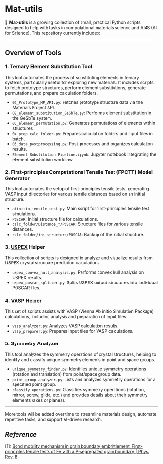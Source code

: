 # Mat-utils
📄 **Mat-utils** is a growing collection of small, practical Python scripts designed to help with tasks in computational materials science and AI4S (AI for Science). This repository currently includes:

---
## Overview of Tools

### 1. Ternary Element Substitution Tool
This tool automates the process of substituting elements in ternary systems, particularly useful for exploring new materials. It includes scripts to fetch prototype structures, perform element substitutions, generate permutations, and prepare calculation folders.
- `01_Prototype_MP_API.py`: Fetches prototype structure data via the Materials Project API.
- `02_element_substitution_GeSbTe.py`: Performs element substitution in the GeSbTe system.
- `03_element_permutation.py`: Generates permutations of elements within structures.
- `04_prep_calc_folder.py`: Prepares calculation folders and input files in batch.
- `05_data_postprocessing.py`: Post-processes and organizes calculation results.
- `Element Substitution Pipeline.ipynb`: Jupyter notebook integrating the element substitution workflow.

### 2. First-principles Computational Tensile Test (FPCTT) Model Generator
This tool automates the setup of first-principles tensile tests, generating VASP input directories for various tensile distances based on an initial structure.
- `abinitio_tensile_test.py`: Main script for first-principles tensile test simulations.
- `POSCAR`: Initial structure file for calculations.
- `calc_folder/Distance_*/POSCAR`: Structure files for various tensile distances.
- `calc_folder/ini_structure/POSCAR`: Backup of the initial structure.

### 3. [USPEX](https://uspex-team.org/en) Helper
This collection of scripts is designed to analyze and visualize results from USPEX crystal structure prediction calculations.
- `uspex_convex_hull_analysis.py`: Performs convex hull analysis on USPEX results.
- `uspex_poscar_splitter.py`: Splits USPEX output structures into individual POSCAR files.

### 4. VASP Helper
This set of scripts assists with VASP (Vienna Ab initio Simulation Package) calculations, including analysis and preparation of input files.
- `vasp_analyzer.py`: Analyzes VASP calculation results.
- `vasp_preparer.py`: Prepares input files for VASP calculations.

### 5. Symmetry Analyzer
This tool analyzes the symmetry operations of crystal structures, helping to identify and classify unique symmetry elements in point and space groups.
- `unique_symmetry_finder.py`: Identifies unique symmetry operations (rotation and translation) from point/space group data.
- `point_group_analyzer.py`: Lists and analyzes symmetry operations for a specified point group.
- `classify_operations.py`: Classifies symmetry operations (rotation, mirror, screw, glide, etc.) and provides details about their symmetry elements (axes or planes).

---
More tools will be added over time to streamline materials design, automate repetitive tasks, and support AI-driven research.

## *Reference*

[1]: [Bond mobility mechanism in grain boundary embrittlement: First-principles tensile tests of Fe with a P-segregated grain boundary | Phys. Rev. B](https://journals-aps-org.remotexs.ntu.edu.sg/prb/abstract/10.1103/PhysRevB.82.094108)
